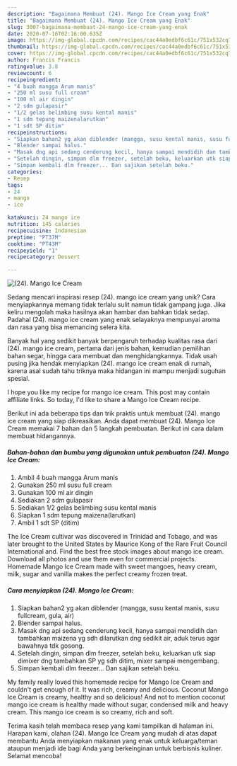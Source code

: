 ```yaml
---
description: "Bagaimana Membuat (24). Mango Ice Cream yang Enak"
title: "Bagaimana Membuat (24). Mango Ice Cream yang Enak"
slug: 3007-bagaimana-membuat-24-mango-ice-cream-yang-enak
date: 2020-07-16T02:16:00.635Z
image: https://img-global.cpcdn.com/recipes/cac44a0edbf6c61c/751x532cq70/24-mango-ice-cream-foto-resep-utama.jpg
thumbnail: https://img-global.cpcdn.com/recipes/cac44a0edbf6c61c/751x532cq70/24-mango-ice-cream-foto-resep-utama.jpg
cover: https://img-global.cpcdn.com/recipes/cac44a0edbf6c61c/751x532cq70/24-mango-ice-cream-foto-resep-utama.jpg
author: Francis Francis
ratingvalue: 3.8
reviewcount: 6
recipeingredient:
- "4 buah mangga Arum manis"
- "250 ml susu full cream"
- "100 ml air dingin"
- "2 sdm gulapasir"
- "1/2 gelas belimbing susu kental manis"
- "1 sdm tepung maizenalarutkan"
- "1 sdt SP ditim"
recipeinstructions:
- "Siapkan bahan2 yg akan diblender (mangga, susu kental manis, susu fullcream, gula, air)"
- "Blender sampai halus."
- "Masak dng api sedang cenderung kecil, hanya sampai mendidih dan tambahkan maizena yg sdh dilarutkan dng sedikit air, aduk terus agar bawahnya tdk gosong."
- "Setelah dingin, simpan dlm freezer, setelah beku, keluarkan utk siap dimixer dng tambahkan SP yg sdh ditim, mixer sampai mengembang."
- "Simpan kembali dlm freezer... Dan sajikan setelah beku."
categories:
- Resep
tags:
- 24
- mango
- ice

katakunci: 24 mango ice 
nutrition: 145 calories
recipecuisine: Indonesian
preptime: "PT37M"
cooktime: "PT43M"
recipeyield: "1"
recipecategory: Dessert

---
```



![(24). Mango Ice Cream](https://img-global.cpcdn.com/recipes/cac44a0edbf6c61c/751x532cq70/24-mango-ice-cream-foto-resep-utama.jpg)

Sedang mencari inspirasi resep (24). mango ice cream yang unik? Cara menyiapkannya memang tidak terlalu sulit namun tidak gampang juga. Jika keliru mengolah maka hasilnya akan hambar dan bahkan tidak sedap. Padahal (24). mango ice cream yang enak selayaknya mempunyai aroma dan rasa yang bisa memancing selera kita.

Banyak hal yang sedikit banyak berpengaruh terhadap kualitas rasa dari (24). mango ice cream, pertama dari jenis bahan, kemudian pemilihan bahan segar, hingga cara membuat dan menghidangkannya. Tidak usah pusing jika hendak menyiapkan (24). mango ice cream enak di rumah, karena asal sudah tahu triknya maka hidangan ini mampu menjadi suguhan spesial.

I hope you like my recipe for mango ice cream. This post may contain affiliate links. So today, I&#39;d like to share a Mango Ice Cream recipe.


Berikut ini ada beberapa tips dan trik praktis untuk membuat (24). mango ice cream yang siap dikreasikan. Anda dapat membuat (24). Mango Ice Cream memakai 7 bahan dan 5 langkah pembuatan. Berikut ini cara dalam membuat hidangannya.

<!--inarticleads1-->

##### Bahan-bahan dan bumbu yang digunakan untuk pembuatan (24). Mango Ice Cream:

1. Ambil 4 buah mangga Arum manis
1. Gunakan 250 ml susu full cream
1. Gunakan 100 ml air dingin
1. Sediakan 2 sdm gulapasir
1. Sediakan 1/2 gelas belimbing susu kental manis
1. Siapkan 1 sdm tepung maizena(larutkan)
1. Ambil 1 sdt SP (ditim)


The Ice Cream cultivar was discovered in Trinidad and Tobago, and was later brought to the United States by Maurice Kong of the Rare Fruit Council International and. Find the best free stock images about mango ice cream. Download all photos and use them even for commercial projects. Homemade Mango Ice Cream made with sweet mangoes, heavy cream, milk, sugar and vanilla makes the perfect creamy frozen treat. 

<!--inarticleads2-->

##### Cara menyiapkan (24). Mango Ice Cream:

1. Siapkan bahan2 yg akan diblender (mangga, susu kental manis, susu fullcream, gula, air)
1. Blender sampai halus.
1. Masak dng api sedang cenderung kecil, hanya sampai mendidih dan tambahkan maizena yg sdh dilarutkan dng sedikit air, aduk terus agar bawahnya tdk gosong.
1. Setelah dingin, simpan dlm freezer, setelah beku, keluarkan utk siap dimixer dng tambahkan SP yg sdh ditim, mixer sampai mengembang.
1. Simpan kembali dlm freezer... Dan sajikan setelah beku.


My family really loved this homemade recipe for Mango Ice Cream and couldn&#39;t get enough of it. It was rich, creamy and delicious. Coconut Mango Ice Cream is creamy, healthy and so delicious! And not to mention coconut mango ice cream is healthy made without sugar, condensed milk and heavy cream. This mango ice cream is so creamy, rich and soft. 

Terima kasih telah membaca resep yang kami tampilkan di halaman ini. Harapan kami, olahan (24). Mango Ice Cream yang mudah di atas dapat membantu Anda menyiapkan makanan yang enak untuk keluarga/teman ataupun menjadi ide bagi Anda yang berkeinginan untuk berbisnis kuliner. Selamat mencoba!
